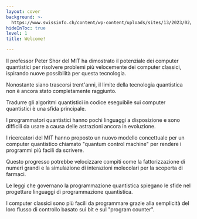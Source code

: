 ```yaml
---
layout: cover
background: >-
  https://www.swissinfo.ch/content/wp-content/uploads/sites/13/2023/02/42d95128f818eb80660f8379c19e67eb-solvay_conference_1927-data.jpg?s=612x612&w=0&k=20&c=GXNeWQ7EHO6xEyzBn0lG47KTjx8JmxZg8fx-Qhx7ZEo=
hideInToc: true
level: 1
title: Welcome!

---
```


Il professor Peter Shor del MIT ha dimostrato il potenziale dei computer quantistici per risolvere problemi più velocemente dei computer classici, ispirando nuove possibilità per questa tecnologia.

Nonostante siano trascorsi trent'anni, il limite della tecnologia quantistica non è ancora stato completamente raggiunto.

Tradurre gli algoritmi quantistici in codice eseguibile sui computer quantistici è una sfida principale.

I programmatori quantistici hanno pochi linguaggi a disposizione e sono difficili da usare a causa delle astrazioni ancora in evoluzione.

I ricercatori del MIT hanno proposto un nuovo modello concettuale per un computer quantistico chiamato "quantum control machine" per rendere i programmi più facili da scrivere.

Questo progresso potrebbe velocizzare compiti come la fattorizzazione di numeri grandi e la simulazione di interazioni molecolari per la scoperta di farmaci.

Le leggi che governano la programmazione quantistica spiegano le sfide nel progettare linguaggi di programmazione quantistica.

I computer classici sono più facili da programmare grazie alla semplicità del loro flusso di controllo basato sui bit e sul "program counter".


